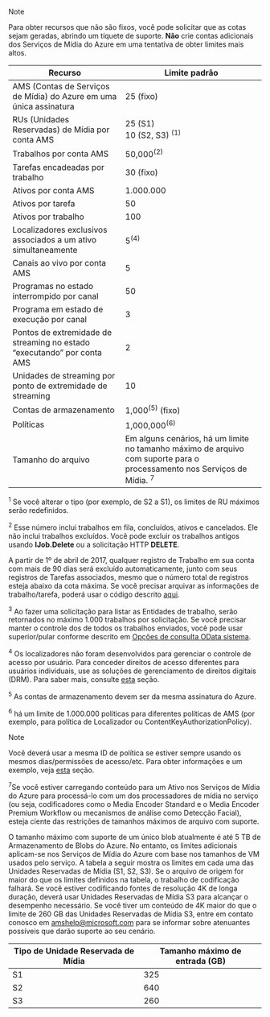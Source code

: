 >[!NOTE]
>Para obter recursos que não são fixos, você pode solicitar que as cotas sejam geradas, abrindo um tíquete de suporte. **Não** crie contas adicionais dos Serviços de Mídia do Azure em uma tentativa de obter limites mais altos.

| Recurso | Limite padrão | 
| --- | --- | 
| AMS (Contas de Serviços de Mídia) do Azure em uma única assinatura | 25 (fixo) |
| RUs (Unidades Reservadas) de Mídia por conta AMS |25 (S1)<br/>10 (S2, S3) <sup>(1)</sup> | 
| Trabalhos por conta AMS | 50,000<sup>(2)</sup> |
| Tarefas encadeadas por trabalho | 30 (fixo) |
| Ativos por conta AMS | 1.000.000|
| Ativos por tarefa | 50 |
| Ativos por trabalho | 100 |
| Localizadores exclusivos associados a um ativo simultaneamente | 5<sup>(4)</sup> |
| Canais ao vivo por conta AMS  |5|
| Programas no estado interrompido por canal  |50|
| Programa em estado de execução por canal  |3|
| Pontos de extremidade de streaming no estado “executando” por conta AMS|2|
| Unidades de streaming por ponto de extremidade de streaming |10 |
| Contas de armazenamento | 1,000<sup>(5)</sup> (fixo) |
| Políticas | 1,000,000<sup>(6)</sup> |
| Tamanho do arquivo| Em alguns cenários, há um limite no tamanho máximo de arquivo com suporte para o processamento nos Serviços de Mídia. <sup>7</sup> |
  
<sup>1</sup> Se você alterar o tipo (por exemplo, de S2 a S1), os limites de RU máximos serão redefinidos.

<sup>2</sup> Esse número inclui trabalhos em fila, concluídos, ativos e cancelados. Ele não inclui trabalhos excluídos. Você pode excluir os trabalhos antigos usando **IJob.Delete** ou a solicitação HTTP **DELETE**.

A partir de 1º de abril de 2017, qualquer registro de Trabalho em sua conta com mais de 90 dias será excluído automaticamente, junto com seus registros de Tarefas associados, mesmo que o número total de registros esteja abaixo da cota máxima. Se você precisar arquivar as informações de trabalho/tarefa, poderá usar o código descrito [aqui](../articles/media-services/previous/media-services-dotnet-manage-entities.md).

<sup>3</sup> Ao fazer uma solicitação para listar as Entidades de trabalho, serão retornados no máximo 1.000 trabalhos por solicitação. Se você precisar manter o controle dos de todos os trabalhos enviados, você pode usar superior/pular conforme descrito em [Opções de consulta OData sistema](https://msdn.microsoft.com/library/gg309461.aspx).

<sup>4</sup> Os localizadores não foram desenvolvidos para gerenciar o controle de acesso por usuário. Para conceder direitos de acesso diferentes para usuários individuais, use as soluções de gerenciamento de direitos digitais (DRM). Para saber mais, consulte [esta](../articles/media-services/previous/media-services-content-protection-overview.md) seção.

<sup>5</sup> As contas de armazenamento devem ser da mesma assinatura do Azure.

<sup>6</sup> há um limite de 1.000.000 políticas para diferentes políticas de AMS (por exemplo, para política de Localizador ou ContentKeyAuthorizationPolicy). 

>[!NOTE]
> Você deverá usar a mesma ID de política se estiver sempre usando os mesmos dias/permissões de acesso/etc. Para obter informações e um exemplo, veja [esta](../articles/media-services/previous/media-services-dotnet-manage-entities.md#limit-access-policies) seção.

<sup>7</sup>Se você estiver carregando conteúdo para um Ativo nos Serviços de Mídia do Azure para processá-lo com um dos processadores de mídia no serviço (ou seja, codificadores como o Media Encoder Standard e o Media Encoder Premium Workflow ou mecanismos de análise como Detecção Facial), esteja ciente das restrições de tamanhos máximos de arquivo com suporte. 

O tamanho máximo com suporte de um único blob atualmente é até 5 TB de Armazenamento de Blobs do Azure. No entanto, os limites adicionais aplicam-se nos Serviços de Mídia do Azure com base nos tamanhos de VM usados pelo serviço. A tabela a seguir mostra os limites em cada uma das Unidades Reservadas de Mídia (S1, S2, S3). Se o arquivo de origem for maior do que os limites definidos na tabela, o trabalho de codificação falhará. Se você estiver codificando fontes de resolução 4K de longa duração, deverá usar Unidades Reservadas de Mídia S3 para alcançar o desempenho necessário. Se você tiver um conteúdo de 4K maior do que o limite de 260 GB das Unidades Reservadas de Mídia S3, entre em contato conosco em amshelp@microsoft.com para se informar sobre atenuantes possíveis que darão suporte ao seu cenário.

| Tipo de Unidade Reservada de Mídia | Tamanho máximo de entrada (GB)| 
| --- | --- | 
|S1 | 325|
|S2 | 640|
|S3 | 260|
